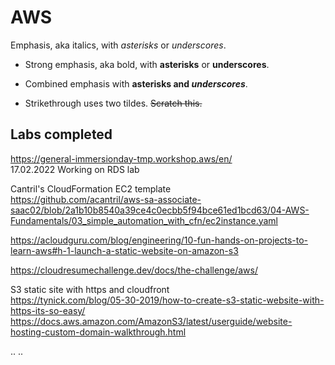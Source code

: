 # AWS

Emphasis, aka italics, with *asterisks* or _underscores_.

- Strong emphasis, aka bold, with **asterisks** or __underscores__.

- Combined emphasis with **asterisks and _underscores_**.

- Strikethrough uses two tildes. ~~Scratch this.~~

## Labs completed
https://general-immersionday-tmp.workshop.aws/en/  
17.02.2022 Working on RDS lab

Cantril's CloudFormation EC2 template  
https://github.com/acantril/aws-sa-associate-saac02/blob/2a1b10b8540a39ce4c0ecbb5f94bce61ed1bcd63/04-AWS-Fundamentals/03_simple_automation_with_cfn/ec2instance.yaml

https://acloudguru.com/blog/engineering/10-fun-hands-on-projects-to-learn-aws#h-1-launch-a-static-website-on-amazon-s3

https://cloudresumechallenge.dev/docs/the-challenge/aws/

S3 static site with https and cloudfront  
https://tynick.com/blog/05-30-2019/how-to-create-s3-static-website-with-https-its-so-easy/  
https://docs.aws.amazon.com/AmazonS3/latest/userguide/website-hosting-custom-domain-walkthrough.html

\..
..
